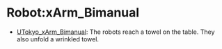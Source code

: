 # Robot:xArm_Bimanual

- [UTokyo_xArm_Bimanual](oed-playground/tree/master/pages/datasets/utokyo_xarm_bimanual_converted_externally_to_rlds.md): The robots reach a towel on the table. They also unfold a wrinkled towel.